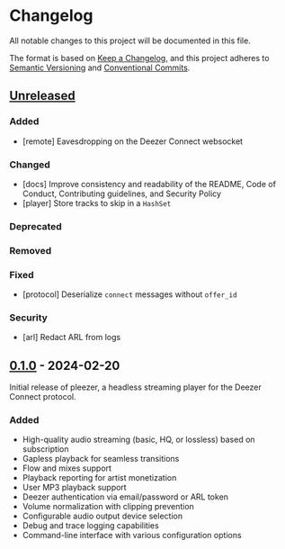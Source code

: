 # Changelog
All notable changes to this project will be documented in this file.

The format is based on [Keep a Changelog](https://keepachangelog.com/en/1.1.0/),
and this project adheres to [Semantic Versioning](https://semver.org/spec/v2.0.0.html)
and [Conventional Commits](https://www.conventionalcommits.org/en/v1.0.0/).

## [Unreleased]

### Added
- [remote] Eavesdropping on the Deezer Connect websocket

### Changed
- [docs] Improve consistency and readability of the README, Code of Conduct, Contributing guidelines, and Security Policy
- [player] Store tracks to skip in a `HashSet`

### Deprecated

### Removed

### Fixed
- [protocol] Deserialize `connect` messages without `offer_id`

### Security
- [arl] Redact ARL from logs

[Unreleased]: https://github.com/roderickvd/pleezer/compare/v0.1.0...HEAD

## [0.1.0] - 2024-02-20

Initial release of pleezer, a headless streaming player for the Deezer Connect protocol.

### Added
- High-quality audio streaming (basic, HQ, or lossless) based on subscription
- Gapless playback for seamless transitions
- Flow and mixes support
- Playback reporting for artist monetization
- User MP3 playback support
- Deezer authentication via email/password or ARL token
- Volume normalization with clipping prevention
- Configurable audio output device selection
- Debug and trace logging capabilities
- Command-line interface with various configuration options

[Unreleased]: https://github.com/roderickvd/pleezer/compare/v0.1.0...HEAD
[0.1.0]: https://github.com/roderickvd/pleezer/releases/tag/v0.1.0

